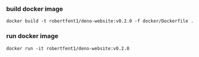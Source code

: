 ### build docker image
```docker build -t robertfent1/deno-website:v0.2.0 -f docker/Dockerfile .```

### run docker image
```docker run -it robertfent1/deno-website:v0.2.0```